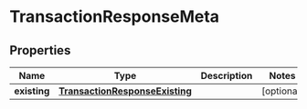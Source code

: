
# TransactionResponseMeta

## Properties
Name | Type | Description | Notes
------------ | ------------- | ------------- | -------------
**existing** | [**TransactionResponseExisting**](TransactionResponseExisting.md) |  |  [optional]



